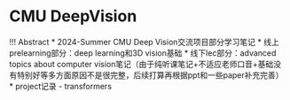 # CMU DeepVision
!!! Abstract 
    * 2024-Summer CMU Deep Vision交流项目部分学习笔记 
        * 线上prelearning部分：deep learning和3D vision基础
        * 线下lec部分：advanced topics about computer vision笔记（由于纯听课笔记+不适应老师口音+基础没有特别好等多方面原因不是很完整，后续打算再根据ppt和一些paper补充完善）
        * project记录 - transformers